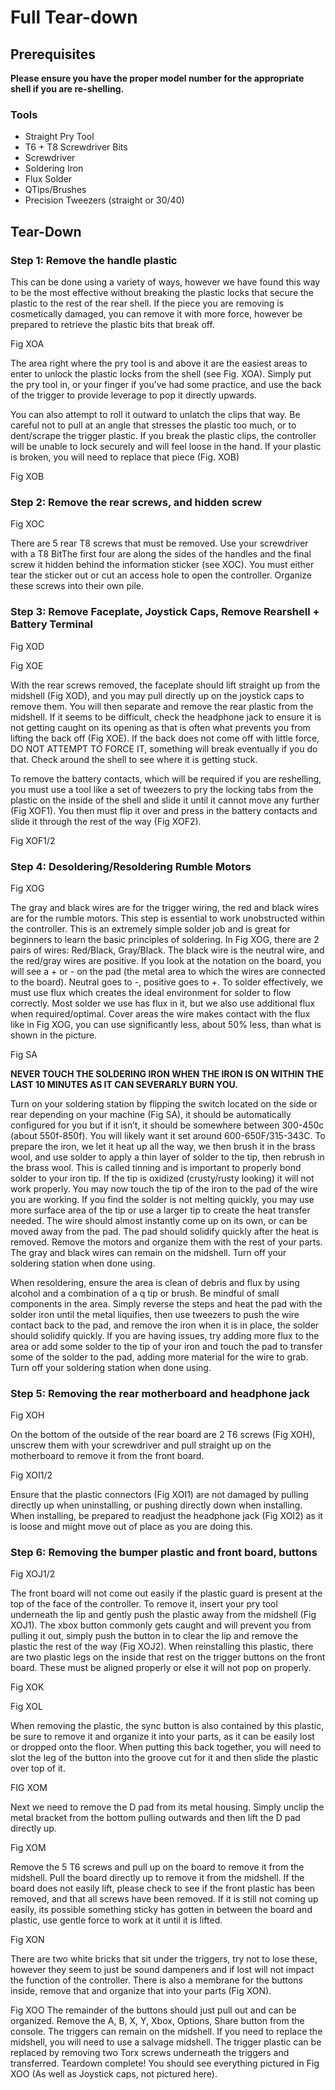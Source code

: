 # Full Tear-down



## Prerequisites

**Please ensure you have the proper model number for the appropriate shell if you are re-shelling.**

### **Tools**

* Straight Pry Tool
* T6 + T8 Screwdriver Bits
* Screwdriver
* Soldering Iron
* Flux Solder
* QTips/Brushes
* Precision Tweezers (straight or 30/40)

## Tear-Down
### Step 1: Remove the handle plastic
This can be done using a variety of ways, however we have found this way to be the most effective without breaking the plastic locks that secure the plastic to the rest of the rear shell. If the piece you are removing is cosmetically damaged, you can remove it with more force, however be prepared to retrieve the plastic bits that break off.

Fig XOA

The area right where the pry tool is and above it are the easiest areas to enter to unlock the plastic locks from the shell (see Fig. XOA). Simply put the pry tool in, or your finger if you’ve had some practice, and use the back of the trigger to provide leverage to pop it directly upwards.

You can also attempt to roll it outward to unlatch the clips that way. Be careful not to pull at an angle that stresses the plastic too much, or to dent/scrape the trigger plastic. If you break the plastic clips, the controller will be unable to lock securely and will feel loose in the hand. If your plastic is broken, you will need to replace that piece (Fig. XOB)

Fig XOB

### Step 2: Remove the rear screws, and hidden screw
Fig XOC

There are 5 rear T8 screws that must be removed. Use your screwdriver with a T8 BitThe first four are along the sides of the handles and the final screw it hidden behind the information sticker (see XOC). You must either tear the sticker out or cut an access hole to open the controller. Organize these screws into their own pile.

### Step 3: Remove Faceplate, Joystick Caps, Remove Rearshell + Battery Terminal
Fig XOD

Fig XOE

With the rear screws removed, the faceplate should lift straight up from the midshell (Fig XOD), and you may pull directly up on the joystick caps to remove them. You will then separate and remove the rear plastic from the midshell. If it seems to be difficult, check the headphone jack to ensure it is not getting caught on its opening as that is often what prevents you from lifting the back off (Fig XOE). If the back does not come off with little force, DO NOT ATTEMPT TO FORCE IT, something will break eventually if you do that. Check around the shell to see where it is getting stuck.

To remove the battery contacts, which will be required if you are reshelling, you must use a tool like a set of tweezers to pry the locking tabs from the plastic on the inside of the shell and slide it until it cannot move any further (Fig XOF1). You then must flip it over and press in the battery contacts and slide it through the rest of the way (Fig XOF2).

Fig XOF1/2

### Step 4: Desoldering/Resoldering Rumble Motors
Fig XOG

The gray and black wires are for the trigger wiring, the red and black wires are for the rumble motors. This step is essential to work unobstructed within the controller. This is an extremely simple solder job and is great for beginners to learn the basic principles of soldering. In Fig XOG, there are 2 pairs of wires: Red/Black, Gray/Black. The black wire is the neutral wire, and the red/gray wires are positive. If you look at the notation on the board, you will see a + or - on the pad (the metal area to which the wires are connected to the board). Neutral goes to -, positive goes to +. To solder effectively, we must use flux which creates the ideal environment for solder to flow correctly. Most solder we use has flux in it, but we also use additional flux when required/optimal. Cover areas the wire makes contact with the flux like in Fig XOG, you can use significantly less, about 50% less, than what is shown in the picture.

Fig SA

**NEVER TOUCH THE SOLDERING IRON WHEN THE IRON IS ON WITHIN THE LAST 10 MINUTES AS IT CAN SEVERARLY BURN YOU.**

Turn on your soldering station by flipping the switch located on the side or rear depending on your machine (Fig SA), it should be automatically configured for you but if it isn’t, it should be somewhere between 300-450c (about 550f-850f). You will likely want it set around 600-650F/315-343C. To prepare the iron, we let it heat up all the way, we then brush it in the brass wool, and use solder to apply a thin layer of solder to the tip, then rebrush in the brass wool. This is called tinning and is important to properly bond solder to your iron tip. If the tip is oxidized (crusty/rusty looking) it will not work properly. You may now touch the tip of the iron to the pad of the wire you are working. If you find the solder is not melting quickly, you may use more surface area of the tip or use a larger tip to create the heat transfer needed. The wire should almost instantly come up on its own, or can be moved away from the pad. The pad should solidify quickly after the heat is removed. Remove the motors and organize them with the rest of your parts. The gray and black wires can remain on the midshell. Turn off your soldering station when done using.

When resoldering, ensure the area is clean of debris and flux by using alcohol and a combination of a q tip or brush. Be mindful of small components in the area. Simply reverse the steps and heat the pad with the solder iron until the metal liquifies, then use tweezers to push the wire contact back to the pad, and remove the iron when it is in place, the solder should solidify quickly. If you are having issues, try adding more flux to the area or add some solder to the tip of your iron and touch the pad to transfer some of the solder to the pad, adding more material for the wire to grab. Turn off your soldering station when done using.

### Step 5: Removing the rear motherboard and headphone jack
Fig XOH

On the bottom of the outside of the rear board are 2 T6 screws (Fig XOH), unscrew them with your screwdriver and pull straight up on the motherboard to remove it from the front board.

Fig XOI1/2

Ensure that the plastic connectors (Fig XOI1) are not damaged by pulling directly up when uninstalling, or pushing directly down when installing. When installing, be prepared to readjust the headphone jack (Fig XOI2) as it is loose and might move out of place as you are doing this.
### Step 6: Removing the bumper plastic and front board, buttons
Fig XOJ1/2

The front board will not come out easily if the plastic guard is present at the top of the face of the controller. To remove it, insert your pry tool underneath the lip and gently push the plastic away from the midshell (Fig XOJ1). The xbox button commonly gets caught and will prevent you from pulling it out, simply push the button in to clear the lip and remove the plastic the rest of the way (Fig XOJ2). When reinstalling this plastic, there are two plastic legs on the inside that rest on the trigger buttons on the front board. These must be aligned properly or else it will not pop on properly.

Fig XOK

Fig XOL

When removing the plastic, the sync button is also contained by this plastic, be sure to remove it and organize it into your parts, as it can be easily lost or dropped onto the floor. When putting this back together, you will need to slot the leg of the button into the groove cut for it and then slide the plastic over top of it.

FIG XOM

Next we need to remove the D pad from its metal housing. Simply unclip the metal bracket from the bottom pulling outwards and then lift the D pad directly up.

Fig XOM

Remove the 5 T6 screws and pull up on the board to remove it from the midshell. Pull the board directly up to remove it from the midshell. If the board does not easily lift, please check to see if the front plastic has been removed, and that all screws have been removed. If it is still not coming up easily, its possible something sticky has gotten in between the board and plastic, use gentle force to work at it until it is lifted.

Fig XON

There are two white bricks that sit under the triggers, try not to lose these, however they seem to just be sound dampeners and if lost will not impact the function of the controller. There is also a membrane for the buttons inside, remove that and organize that into your parts (Fig XON).

Fig XOO
The remainder of the buttons should just pull out and can be organized. Remove the A, B, X, Y, Xbox, Options, Share button from the console. The triggers can remain on the midshell. If you need to replace the midshell, you will need to use a salvage midshell. The trigger plastic can be replaced by removing two Torx screws underneath the triggers and transferred. Teardown complete! You should see everything pictured in Fig XOO (As well as Joystick caps, not pictured here).
